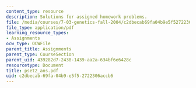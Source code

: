 ```yaml
---
content_type: resource
description: Solutions for assigned homework problems.
file: /media/courses/7-03-genetics-fall-2004/c2dbecab69fa04b9e5f52722306accb6_pset2_ans.pdf
file_type: application/pdf
learning_resource_types:
- Assignments
ocw_type: OCWFile
parent_title: Assignments
parent_type: CourseSection
parent_uid: 439282d7-2438-1439-aa2a-634bf6e6428c
resourcetype: Document
title: pset2_ans.pdf
uid: c2dbecab-69fa-04b9-e5f5-2722306accb6
---
```

